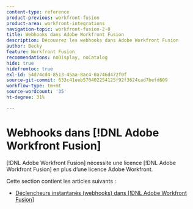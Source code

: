```yaml
---
content-type: reference
product-previous: workfront-fusion
product-area: workfront-integrations
navigation-topic: workfront-fusion-2-0
title: Webhooks dans Adobe Workfront Fusion
description: Découvrez les webhooks dans Adobe Workfront Fusion
author: Becky
feature: Workfront Fusion
recommendations: noDisplay, noCatalog
hide: true
hidefromtoc: true
exl-id: 54d74cd4-8513-45aa-8ac4-0a746d472f0f
source-git-commit: 633c41eeb570402254125f92f3624cad7befd609
workflow-type: tm+mt
source-wordcount: '35'
ht-degree: 31%

---
```


# Webhooks dans [!DNL Adobe Workfront Fusion]

[!DNL Adobe Workfront Fusion] nécessite une licence [!DNL Adobe Workfront Fusion] en plus d’une licence Adobe Workfront.

Cette section contient les articles suivants :

* [Déclencheurs instantanés (webhooks) dans [!DNL Adobe Workfront Fusion]](../../workfront-fusion/webhooks/instant-triggers-webhooks.md)
